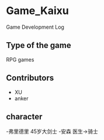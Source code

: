 # Game_Kaixu
Game Development Log
## Type of the game
RPG games
## Contributors
- XU 
- anker
## character
-弗里德里 45岁大剑士
-安森 医生->骑士
